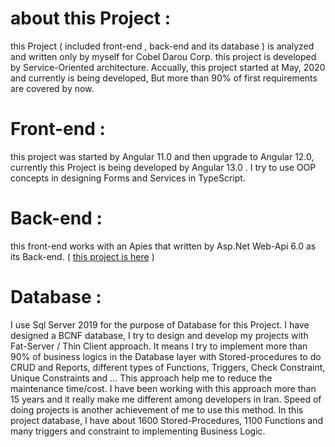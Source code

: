 # about this Project :

this Project ( included front-end , back-end and its database ) is analyzed and written only by myself for Cobel Darou Corp. this project is developed by Service-Oriented architecture.
Accually, this project started at May, 2020 and currently is being developed, But more than 90% of first requirements are covered by now.

# Front-end : 

this project was started by Angular 11.0 and then upgrade to Angular 12.0, currently this Project is being developed by Angular 13.0 .
I try to use OOP concepts in designing Forms and Services in TypeScript. 

# Back-end : 

this front-end works with an Apies that written by Asp.Net Web-Api 6.0 as its Back-end. ( [this project is here](https://github.com/YaserMadadi/Cobel.HR.FrontEnd) )

# Database : 

I use Sql Server 2019 for the purpose of Database for this Project. I have designed a BCNF database,
I try to design and develop my projects with Fat-Server / Thin Client approach. It means I try to implement more than 90% of business logics in the Database layer with Stored-procedures to do CRUD and Reports, different types of Functions, Triggers, Check Constraint, Unique Constraints and …
This approach help me to reduce the maintenance time/cost. I have been working with this approach more than 15 years and it really make me different among developers in Iran. Speed of doing projects is another achievement of me to use this method. 
In this project database, I have about 1600 Stored-Procedures, 1100 Functions and many triggers and constraint to implementing Business Logic.

